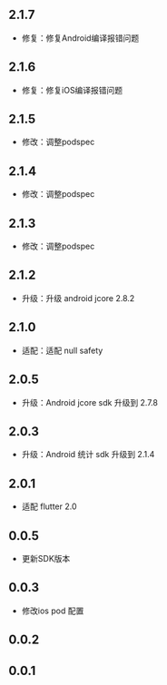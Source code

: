 ## 2.1.7
+ 修复：修复Android编译报错问题
## 2.1.6
+ 修复：修复iOS编译报错问题
## 2.1.5
+ 修改：调整podspec
## 2.1.4
+ 修改：调整podspec
## 2.1.3
+ 修改：调整podspec
## 2.1.2
+ 升级：升级 android jcore 2.8.2
## 2.1.0
+ 适配：适配 null safety
## 2.0.5
+ 升级：Android jcore sdk 升级到 2.7.8
## 2.0.3
+ 升级：Android 统计 sdk 升级到 2.1.4
## 2.0.1
+ 适配 flutter 2.0
## 0.0.5
+ 更新SDK版本
## 0.0.3
+ 修改ios pod 配置
## 0.0.2

## 0.0.1

